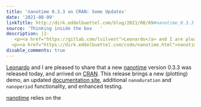```yaml
---
title: 'nanotime 0.3.3 on CRAN: Some Updates'
date: '2021-08-09'
linkTitle: http://dirk.eddelbuettel.com/blog/2021/08/09#nanotime_0.3.3
source: 'Thinking inside the box   '
description: |2-
   <p><a href="https://gitlab.com/lsilvest">Leonardo</a> and I are pleased to share that a new <a href="https://dirk.eddelbuettel.com/code/nanotime.html">nanotime</a> version 0.3.3 was released today, and arrived on <a href="https://cran.r-project.org">CRAN</a>. This release brings a new (plotting) demo, an updated <a href="https://eddelbuettel.github.io/nanotime/">documentation site</a>, additional <code>nanoduration</code> and <code>nanoperiod</code> functionality, and enhanced testing.</p>
  <p><a href="https://dirk.eddelbuettel.com/code/nanotime.html">nanotime</a> relies on the <a ...
disable_comments: true
---
```

 <p><a href="https://gitlab.com/lsilvest">Leonardo</a> and I are pleased to share that a new <a href="https://dirk.eddelbuettel.com/code/nanotime.html">nanotime</a> version 0.3.3 was released today, and arrived on <a href="https://cran.r-project.org">CRAN</a>. This release brings a new (plotting) demo, an updated <a href="https://eddelbuettel.github.io/nanotime/">documentation site</a>, additional <code>nanoduration</code> and <code>nanoperiod</code> functionality, and enhanced testing.</p>
<p><a href="https://dirk.eddelbuettel.com/code/nanotime.html">nanotime</a> relies on the <a ...